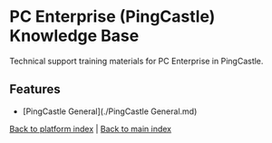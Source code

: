 # PC Enterprise (PingCastle) Knowledge Base

Technical support training materials for PC Enterprise in PingCastle.

## Features

- [PingCastle General](./PingCastle General.md)


[Back to platform index](../index.md) | [Back to main index](../../index.md)
